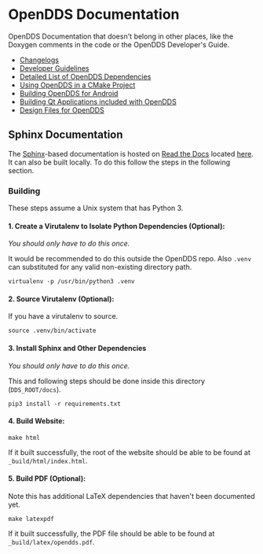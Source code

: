 # OpenDDS Documentation

OpenDDS Documentation that doesn't belong in other places, like the Doxygen
comments in the code or the OpenDDS Developer's Guide.

- [Changelogs](history)
- [Developer Guidelines](guidelines.md)
- [Detailed List of OpenDDS Dependencies](dependencies.md)
- [Using OpenDDS in a CMake Project](cmake.md)
- [Building OpenDDS for Android](android.md)
- [Building Qt Applications included with OpenDDS](qt.md)
- [Design Files for OpenDDS](design)

## Sphinx Documentation

The [Sphinx](https://www.sphinx-doc.org/en/master/)-based documentation is
hosted on [Read the Docs](readthedocs.org) located
[here](https://opendds.readthedocs.io/en/latest/). It can also be built
locally. To do this follow the steps in the following section.

### Building

These steps assume a Unix system that has Python 3.

#### 1. Create a Virutalenv to Isolate Python Dependencies (Optional):

*You should only have to do this once.*

It would be recommended to do this outside the OpenDDS repo. Also `.venv` can
substituted for any valid non-existing directory path.

```
virtualenv -p /usr/bin/python3 .venv
```

#### 2. Source Virutalenv (Optional):

If you have a virutalenv to source.

```
source .venv/bin/activate
```

#### 3. Install Sphinx and Other Dependencies

*You should only have to do this once.*

This and following steps should be done inside this directory
(`DDS_ROOT/docs`).

```
pip3 install -r requirements.txt
```

#### 4. Build Website:

```
make html
```

If it built successfully, the root of the website should be able to be found
at `_build/html/index.html`.

#### 5. Build PDF (Optional):

Note this has additional LaTeX dependencies that haven't been documented yet.

```
make latexpdf
```

If it built successfully, the PDF file should be able to be found at
`_build/latex/opendds.pdf`.
